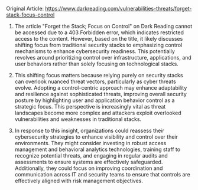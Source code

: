 Original Article: https://www.darkreading.com/vulnerabilities-threats/forget-stack-focus-control

1) The article "Forget the Stack; Focus on Control" on Dark Reading cannot be accessed due to a 403 Forbidden error, which indicates restricted access to the content. However, based on the title, it likely discusses shifting focus from traditional security stacks to emphasizing control mechanisms to enhance cybersecurity readiness. This potentially revolves around prioritizing control over infrastructure, applications, and user behaviors rather than solely focusing on technological stacks.

2) This shifting focus matters because relying purely on security stacks can overlook nuanced threat vectors, particularly as cyber threats evolve. Adopting a control-centric approach may enhance adaptability and resilience against sophisticated threats, improving overall security posture by highlighting user and application behavior control as a strategic focus. This perspective is increasingly vital as threat landscapes become more complex and attackers exploit overlooked vulnerabilities and weaknesses in traditional stacks.

3) In response to this insight, organizations could reassess their cybersecurity strategies to enhance visibility and control over their environments. They might consider investing in robust access management and behavioral analytics technologies, training staff to recognize potential threats, and engaging in regular audits and assessments to ensure systems are effectively safeguarded. Additionally, they could focus on improving coordination and communication across IT and security teams to ensure that controls are effectively aligned with risk management objectives.